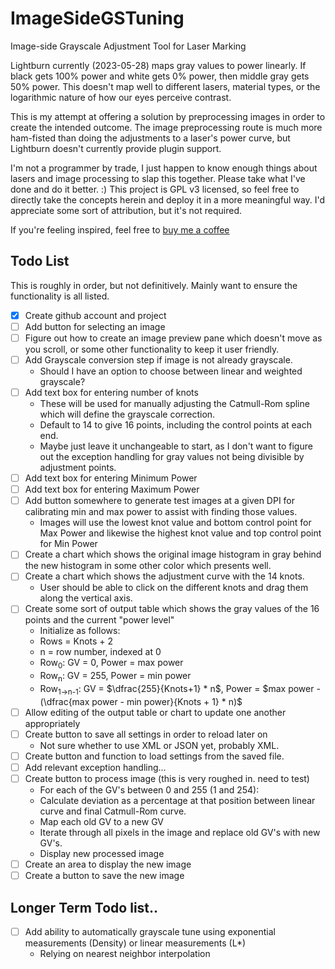# ImageSideGSTuning
Image-side Grayscale Adjustment Tool for Laser Marking

Lightburn currently (2023-05-28) maps gray values to power linearly. If black gets 100% power and white gets 0% power, then middle gray gets 50% power. This doesn't map well to different lasers, material types, or the logarithmic nature of how our eyes perceive contrast.

This is my attempt at offering a solution by preprocessing images in order to create the intended outcome. The image preprocessing route is much more ham-fisted than doing the adjustments to a laser's power curve, but Lightburn doesn't currently provide plugin support.

I'm not a programmer by trade, I just happen to know enough things about lasers and image processing to slap this together. Please take what I've done and do it better. :) This project is GPL v3 licensed, so feel free to directly take the concepts herein and deploy it in a more meaningful way. I'd appreciate some sort of attribution, but it's not required.

If you're feeling inspired, feel free to [buy me a coffee](https://ko-fi.com/aaddrick)

## Todo List
This is roughly in order, but not definitively. Mainly want to ensure the functionality is all listed.
- [x] Create github account and project
- [ ] Add button for selecting an image
- [ ] Figure out how to create an image preview pane which doesn't move as you scroll, or some other functionality to keep it user friendly.
- [ ] Add Grayscale conversion step if image is not already grayscale. 
  - Should I have an option to choose between linear and weighted grayscale?
- [ ] Add text box for entering number of knots
  - These will be used for manually adjusting the Catmull-Rom spline which will define the grayscale correction.
  - Default to 14 to give 16 points, including the control points at each end.
  - Maybe just leave it unchangeable to start, as I don't want to figure out the exception handling for gray values not being divisible by adjustment points.
- [ ] Add text box for entering Minimum Power 
- [ ] Add text box for entering Maximum Power
- [ ] Add button somewhere to generate test images at a given DPI for calibrating min and max power to assist with finding those values.
  - Images will use the lowest knot value and bottom control point for Max Power and likewise the highest knot value and top control point for Min Power
- [ ] Create a chart which shows the original image histogram in gray behind the new histogram in some other color which presents well.
- [ ] Create a chart which shows the adjustment curve with the 14 knots.
  - User should be able to click on the different knots and drag them along the vertical axis.
- [ ] Create some sort of output table which shows the gray values of the 16 points and the current "power level"
  - Initialize as follows:
  - Rows = Knots + 2
  - n = row number, indexed at 0
  - Row<sub>0</sub>: GV = 0, Power = max power
  - Row<sub>n</sub>: GV = 255, Power =  min power
  - Row<sub>1->n-1</sub>: GV =  $\dfrac{255}{Knots+1} * n$, Power = $max power - (\dfrac{max power - min power}{Knots + 1} * n)$
- [ ] Allow editing of the output table or chart to update one another appropriately
- [ ] Create button to save all settings in order to reload later on
  - Not sure whether to use XML or JSON yet, probably XML.
- [ ] Create button and function to load settings from the saved file.
- [ ] Add relevant exception handling...
- [ ] Create button to process image (this is very roughed in. need to test)
  - For each of the GV's between 0 and 255 (1 and 254):
  - Calculate deviation as a percentage at that position between linear curve and final Catmull-Rom curve.
  - Map each old GV to a new GV
  - Iterate through all pixels in the image and replace old GV's with new GV's.
  - Display new processed image
- [ ] Create an area to display the new image
- [ ] Create a button to save the new image

## Longer Term Todo list..
- [ ] Add ability to automatically grayscale tune using exponential measurements (Density) or linear measurements (L*)
  - Relying on nearest neighbor interpolation
